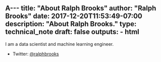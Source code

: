 A---
title: "About Ralph Brooks"
author: "Ralph Brooks"
date: 2017-12-20T11:53:49-07:00
description: "About Ralph Brooks."
type: technical_note
draft: false
outputs:
    - html
---

I am a data scientist and machine learning engineer.

-   Twitter: [@ralphbrooks](https://twitter.com/ralphbrooks)